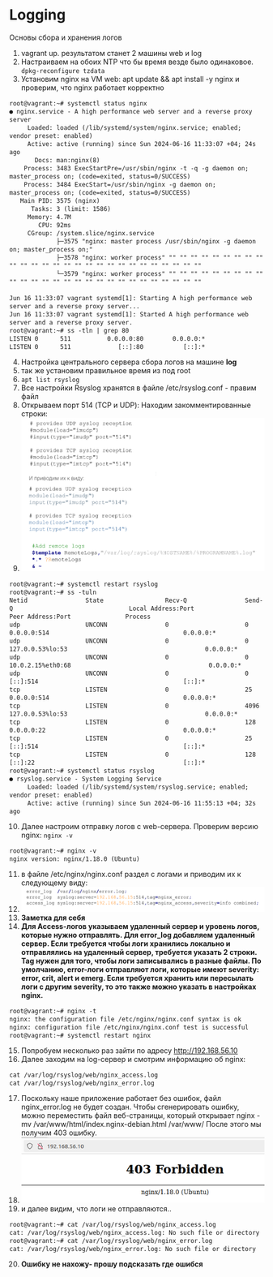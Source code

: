 # Logging
Основы сбора и хранения логов 
1. vagrant up. результатом станет 2 машины web и log
2. Настраиваем на обоих NTP что бы время везде было одинаковое.  ``` dpkg-reconfigure tzdata ```
3. Установим nginx на VM web: apt update && apt install -y nginx  и проверим, что nginx работает корректно
```
root@vagrant:~# systemctl status nginx
● nginx.service - A high performance web server and a reverse proxy server
     Loaded: loaded (/lib/systemd/system/nginx.service; enabled; vendor preset: enabled)
     Active: active (running) since Sun 2024-06-16 11:33:07 +04; 24s ago
       Docs: man:nginx(8)
    Process: 3483 ExecStartPre=/usr/sbin/nginx -t -q -g daemon on; master_process on; (code=exited, status=0/SUCCESS)
    Process: 3484 ExecStart=/usr/sbin/nginx -g daemon on; master_process on; (code=exited, status=0/SUCCESS)
   Main PID: 3575 (nginx)
      Tasks: 3 (limit: 1586)
     Memory: 4.7M
        CPU: 92ms
     CGroup: /system.slice/nginx.service
             ├─3575 "nginx: master process /usr/sbin/nginx -g daemon on; master_process on;"
             ├─3578 "nginx: worker process" "" "" "" "" "" "" "" "" "" "" "" "" "" "" "" "" "" "" "" "" "" "" "" "" "" "" ""
             └─3579 "nginx: worker process" "" "" "" "" "" "" "" "" "" "" "" "" "" "" "" "" "" "" "" "" "" "" "" "" "" "" ""

Jun 16 11:33:07 vagrant systemd[1]: Starting A high performance web server and a reverse proxy server...
Jun 16 11:33:07 vagrant systemd[1]: Started A high performance web server and a reverse proxy server.
root@vagrant:~# ss -tln | grep 80
LISTEN 0      511          0.0.0.0:80        0.0.0.0:*
LISTEN 0      511             [::]:80           [::]:*
```
4. Настройка центрального сервера сбора логов   на машине **log**
5. так же установим правильное время из под root
6.  ``` apt list rsyslog ```
7.  Все настройки Rsyslog хранятся в файле /etc/rsyslog.conf  - правим файл
8.  Открываем порт 514 (TCP и UDP): Находим закомментированные строки:
9.   ![alt text](./Pictures/1.png)
```
root@vagrant:~# systemctl restart rsyslog
root@vagrant:~# ss -tuln
Netid                State                 Recv-Q                Send-Q                                Local Address:Port                               Peer Address:Port               Process
udp                  UNCONN                0                     0                                           0.0.0.0:514                                     0.0.0.0:*
udp                  UNCONN                0                     0                                     127.0.0.53%lo:53                                      0.0.0.0:*
udp                  UNCONN                0                     0                                    10.0.2.15%eth0:68                                      0.0.0.0:*
udp                  UNCONN                0                     0                                              [::]:514                                        [::]:*
tcp                  LISTEN                0                     25                                          0.0.0.0:514                                     0.0.0.0:*
tcp                  LISTEN                0                     4096                                  127.0.0.53%lo:53                                      0.0.0.0:*
tcp                  LISTEN                0                     128                                         0.0.0.0:22                                      0.0.0.0:*
tcp                  LISTEN                0                     25                                             [::]:514                                        [::]:*
tcp                  LISTEN                0                     128                                            [::]:22                                         [::]:*
root@vagrant:~# systemctl status rsyslog
● rsyslog.service - System Logging Service
     Loaded: loaded (/lib/systemd/system/rsyslog.service; enabled; vendor preset: enabled)
     Active: active (running) since Sun 2024-06-16 11:55:13 +04; 32s ago
```
10. Далее настроим отправку логов с web-сервера. Проверим версию nginx: ``` nginx -v ```
```
root@vagrant:~# nginx -v
nginx version: nginx/1.18.0 (Ubuntu)
```
11. в файле /etc/nginx/nginx.conf раздел с логами и приводим их к следующему виду:
12. ![alt text](./Pictures/2.png)
13. **Заметка для себя**
14. **Для Access-логов указываем удаленный сервер и уровень логов, которые нужно отправлять. Для error_log добавляем удаленный сервер. Если требуется чтобы логи хранились локально и отправлялись на удаленный сервер, требуется указать 2 строки. 	
Tag нужен для того, чтобы логи записывались в разные файлы.
По умолчанию, error-логи отправляют логи, которые имеют severity: error, crit, alert и emerg. Если требуется хранить или пересылать логи с другим severity, то это также можно указать в настройках nginx.**
```
root@vagrant:~# nginx -t
nginx: the configuration file /etc/nginx/nginx.conf syntax is ok
nginx: configuration file /etc/nginx/nginx.conf test is successful
root@vagrant:~# systemctl restart nginx
```
15. Попробуем несколько раз зайти по адресу http://192.168.56.10
16. Далее заходим на log-сервер и смотрим информацию об nginx:
```
cat /var/log/rsyslog/web/nginx_access.log 
cat /var/log/rsyslog/web/nginx_error.log 
```
17. Поскольку наше приложение работает без ошибок, файл nginx_error.log не будет создан. Чтобы сгенерировать ошибку, можно переместить файл веб-страницы, который открывает nginx - 
mv /var/www/html/index.nginx-debian.html /var/www/ После этого мы получим 403 ошибку.
18. ![alt text](./Pictures/3.png)
19. и далее видим, что логи не отправляются..
```
root@vagrant:~# cat /var/log/rsyslog/web/nginx_access.log
cat: /var/log/rsyslog/web/nginx_access.log: No such file or directory
root@vagrant:~# cat /var/log/rsyslog/web/nginx_error.log
cat: /var/log/rsyslog/web/nginx_error.log: No such file or directory
 ```
20. **Ошибку не нахожу- прошу подсказать где ошибся**




 
